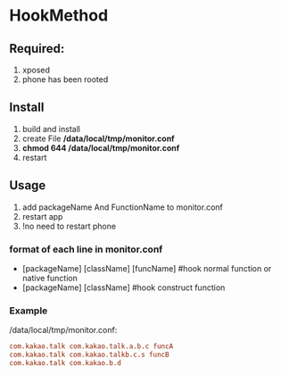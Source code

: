 # HookMethod
## Required:  
1. xposed  
2. phone has been rooted  

## Install
1. build and install  
2. create File **/data/local/tmp/monitor.conf**
3. **chmod 644 /data/local/tmp/monitor.conf** 
4. restart  


## Usage  
1. add packageName And FunctionName to monitor.conf
2. restart app
3. !no need to restart phone

### format of each line in monitor.conf  
- [packageName] [className] [funcName] #hook normal function or native function  
- [packageName] [className]  #hook construct function  

### Example
/data/local/tmp/monitor.conf:
```conf
com.kakao.talk com.kakao.talk.a.b.c funcA
com.kakao.talk com.kakao.talkb.c.s funcB
com.kakao.talk com.kakao.b.d
``` 


